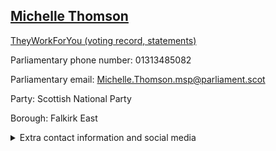 ## <a href="https://www.parliament.scot/msps/current-and-previous-msps/michelle-thomson">Michelle Thomson</a>

<a href="https://www.theyworkforyou.com/mp/25352/michelle_thomson">TheyWorkForYou (voting record, statements)</a> 

Parliamentary phone number: 01313485082 

Parliamentary email: Michelle.Thomson.msp@parliament.scot 

Party: Scottish National Party 

Borough: Falkirk East 

<details><summary>Extra contact information and social media</summary> 
<li>Parliamentary address: The Scottish Parliament, EH99 1SP, Edinburgh</li>
<li>Local office address:</li>
<li>Local office phone number:</li>
<li>Twitter: @MichelleThomson</li>
<li>Facebook: https://www.facebook.com/MichelleThomsonSNP/</li>
<li>Website: michellethomson.scot</li>
</details>